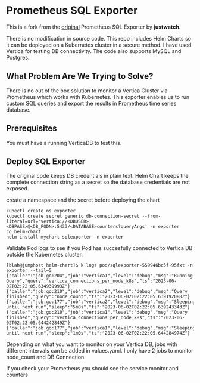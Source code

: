 # Prometheus SQL Exporter 
This is a fork from the [original](https://github.com/justwatchcom/sql_exporter) Prometheus SQL Exporter by **justwatch**.

There is no modification in source code. This repo includes Helm Charts so it can be deployed on a Kubernetes cluster in a secure method. I have used Vertica for testing DB connectivity. The code also supports MySQL and Postgres.

## What Problem Are We Trying to Solve?
There is no out of the box solution to monitor a Vertica Cluster via Prometheus which works with Kubernetes. This exporter enables us to run custom SQL queries and export the results in Prometheus time series database.


## Prerequisites
You must have a running VerticaDB to test this.

## Deploy SQL Exporter
The original code keeps DB credentials in plain text. Helm Chart keeps the complete connection string as a secret so the database credentials are not exposed.


create a namespace and the secret before deploying the chart
```
kubectl create ns exporter
kubectl create secret generic db-connection-secret --from-literal=url='vertica://<DBUSER>:<DBPASS>@<DB_FQDN>:5433/<DATABASE>counters?queryArgs' -n exporter
cd helm-chart
helm install mychart sqlexporter -n exporter
```
Validate Pod logs to see if you Pod has succesfully connected to Vertica DB outside the Kubernetes cluster.

```
[blah@jumphost helm-chart]$ k logs pod/sqlexporter-559946bc5f-95fxt -n exporter --tail=5
{"caller":"job.go:204","job":"vertica1","level":"debug","msg":"Running Query","query":"vertica_connections_per_node_k8s","ts":"2023-06-02T02:22:05.634939993Z"}
{"caller":"job.go:210","job":"vertica2","level":"debug","msg":"Query finished","query":"node_count","ts":"2023-06-02T02:22:05.639192088Z"}
{"caller":"job.go:177","job":"vertica2","level":"debug","msg":"Sleeping until next run","sleep":"5m0s","ts":"2023-06-02T02:22:05.639243343Z"}
{"caller":"job.go:210","job":"vertica1","level":"debug","msg":"Query finished","query":"vertica_connections_per_node_k8s","ts":"2023-06-02T02:22:05.644242849Z"}
{"caller":"job.go:177","job":"vertica1","level":"debug","msg":"Sleeping until next run","sleep":"1m0s","ts":"2023-06-02T02:22:05.644284974Z"}
```



Depending on what you want to monitor on your Vertica DB, jobs with different intervals can be added in values.yaml. I only have 2 jobs to monitor node_count and DB Connection.

If you check your Prometheus you should see the service monitor and counters

